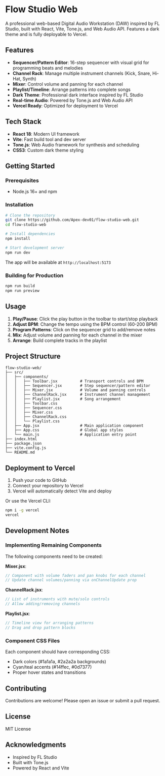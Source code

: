# Flow Studio Web

 A professional web-based Digital Audio Workstation (DAW) inspired by FL Studio, built with React, Vite, Tone.js, and Web Audio API. Features a dark theme and is fully deployable to Vercel.

## Features

- **Sequencer/Pattern Editor**: 16-step sequencer with visual grid for programming beats and melodies
- **Channel Rack**: Manage multiple instrument channels (Kick, Snare, Hi-Hat, Synth)
- **Mixer**: Control volume and panning for each channel
- **Playlist/Timeline**: Arrange patterns into complete songs
- **Dark Theme**: Professional dark interface inspired by FL Studio
- **Real-time Audio**: Powered by Tone.js and Web Audio API
- **Vercel Ready**: Optimized for deployment to Vercel

## Tech Stack

- **React 18**: Modern UI framework
- **Vite**: Fast build tool and dev server
- **Tone.js**: Web Audio framework for synthesis and scheduling
- **CSS3**: Custom dark theme styling

## Getting Started

### Prerequisites

- Node.js 16+ and npm

### Installation

```bash
# Clone the repository
git clone https://github.com/Apex-dev01/flow-studio-web.git
cd flow-studio-web

# Install dependencies
npm install

# Start development server
npm run dev
```

The app will be available at `http://localhost:5173`

### Building for Production

```bash
npm run build
npm run preview
```

## Usage

1. **Play/Pause**: Click the play button in the toolbar to start/stop playback
2. **Adjust BPM**: Change the tempo using the BPM control (60-200 BPM)
3. **Program Patterns**: Click on the sequencer grid to add/remove notes
4. **Mix**: Adjust volume and panning for each channel in the mixer
5. **Arrange**: Build complete tracks in the playlist

## Project Structure

```
flow-studio-web/
├── src/
│   ├── components/
│   │   ├── Toolbar.jsx          # Transport controls and BPM
│   │   ├── Sequencer.jsx        # Step sequencer/pattern editor
│   │   ├── Mixer.jsx            # Volume and panning controls
│   │   ├── ChannelRack.jsx      # Instrument channel management
│   │   ├── Playlist.jsx         # Song arrangement
│   │   ├── Toolbar.css
│   │   ├── Sequencer.css
│   │   ├── Mixer.css
│   │   ├── ChannelRack.css
│   │   └── Playlist.css
│   ├── App.jsx                  # Main application component
│   ├── App.css                  # Global app styles
│   └── main.js                  # Application entry point
├── index.html
├── package.json
├── vite.config.js
└── README.md
```

## Deployment to Vercel

1. Push your code to GitHub
2. Connect your repository to Vercel
3. Vercel will automatically detect Vite and deploy

Or use the Vercel CLI:

```bash
npm i -g vercel
vercel
```

## Development Notes

### Implementing Remaining Components

The following components need to be created:

**Mixer.jsx**:
```jsx
// Component with volume faders and pan knobs for each channel
// Update channel volumes/panning via onChannelUpdate prop
```

**ChannelRack.jsx**:
```jsx
// List of instruments with mute/solo controls
// Allow adding/removing channels
```

**Playlist.jsx**:
```jsx
// Timeline view for arranging patterns
// Drag and drop pattern blocks
```

### Component CSS Files

Each component should have corresponding CSS:
- Dark colors (#1a1a1a, #2a2a2a backgrounds)
- Cyan/teal accents (#14ffec, #0d7377)
- Proper hover states and transitions

## Contributing

Contributions are welcome! Please open an issue or submit a pull request.

## License

MIT License

## Acknowledgments

- Inspired by FL Studio
- Built with Tone.js
- Powered by React and Vite
